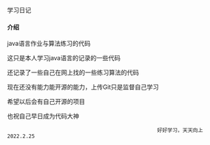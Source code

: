 学习日记


#### 介绍
java语言作业与算法练习的代码

这只是本人学习java语言的记录的一些代码

还记录了一些自己在网上找的一些练习算法的代码

现在还没有能力能开源的能力，上传Git只是监督自己学习

希望以后会有自己开源的项目

也祝自己早日成为代码大神


                                                     好好学习，天天向上2022.2.25
